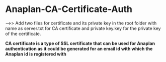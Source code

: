 # Anaplan-CA-Certificate-Auth

-->> Add two files for certificate and its private key in the root folder with name as server.txt for CA certificate and private key.key for the private key of the certificate.

<strong> CA certificate is a type of SSL certificate that can be used for Anaplan authentication as it could be generated for an email id with which the Anaplan id is registered with </strong>
